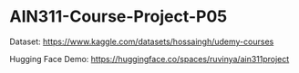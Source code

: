 # AIN311-Course-Project-P05

Dataset: https://www.kaggle.com/datasets/hossaingh/udemy-courses

Hugging Face Demo: https://huggingface.co/spaces/ruvinya/ain311project
